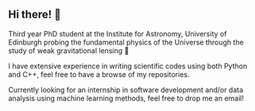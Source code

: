 ## Hi there! 👋

Third year PhD student at the Institute for Astronomy, University of Edinburgh
probing the fundamental physics of the Universe through the study of weak
gravitational lensing 🔭

I have extensive experience in writing scientific codes using both Python and
C++, feel free to have a browse of my repositories. 

Currently looking for an internship in software development and/or data analysis
using machine learning methods, feel free to drop me an email!
